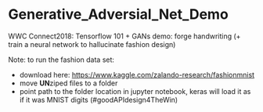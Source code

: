 # Generative_Adversial_Net_Demo
WWC Connect2018: Tensorflow 101 + GANs demo: forge handwriting (+ train a neural network to hallucinate fashion design)


Note: 
to run the fashion data set: 
- download here: https://www.kaggle.com/zalando-research/fashionmnist
- move **UN**ziped files to a folder
- point path to the folder location in jupyter notebook, keras will load it as if it was MNIST digits (#goodAPIdesign4TheWin)
